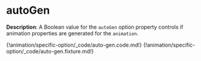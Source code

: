 # autoGen

__Description__: A Boolean value for the `autoGen` option property controls if animation properties are generated for the `animation`.

{!animation/specific-option/_code/auto-gen.code.md!}
{!animation/specific-option/_code/auto-gen.fixture.md!}

<div class="cf"></div>
<div class="end-last"></div>

